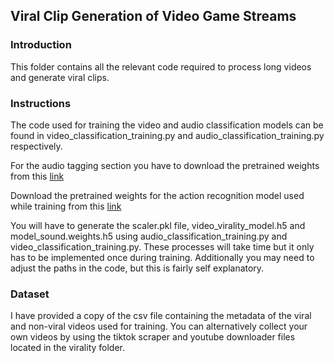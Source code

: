 ## Viral Clip Generation of Video Game Streams

### Introduction

This folder contains all the relevant code required to process long videos and generate viral clips.

### Instructions

The code used for training the video and audio classification models can be found in video_classification_training.py and audio_classification_training.py respectively.

For the audio tagging section you have to download the pretrained weights from this [link](https://zenodo.org/records/3987831)

Download the pretrained weights for the action recognition model used while training from this [link](https://drive.google.com/file/d/1rlZ-xTkTMjgWKiQFUedRnHlDgQwx6yTm/view)

You will have to generate the scaler.pkl file, video_virality_model.h5 and model_sound.weights.h5 using audio_classification_training.py and video_classification_training.py. These processes will take time but it only has to be implemented once during training. Additionally you may need to adjust the paths in the code, but this is fairly self explanatory.

### Dataset
I have provided a copy of the csv file containing the metadata of the viral and non-viral videos used for training. You can alternatively collect your own videos by using the tiktok scraper and youtube downloader files located in the virality folder.
